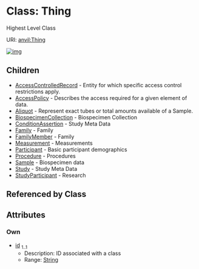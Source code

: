 
# Class: Thing

Highest Level Class

URI: [anvil:Thing](https://anvilproject.org/acr-harmonized-data-model/Thing)


[![img](https://yuml.me/diagram/nofunky;dir:TB/class/[Thing&#124;id:string]^-[StudyParticipant],[Thing]^-[Study],[Thing]^-[Sample],[Thing]^-[Procedure],[Thing]^-[Participant],[Thing]^-[Measurement],[Thing]^-[FamilyMember],[Thing]^-[Family],[Thing]^-[ConditionAssertion],[Thing]^-[BiospecimenCollection],[Thing]^-[Aliquot],[Thing]^-[AccessPolicy],[Thing]^-[AccessControlledRecord],[StudyParticipant],[Study],[Sample],[Procedure],[Participant],[Measurement],[FamilyMember],[Family],[ConditionAssertion],[BiospecimenCollection],[Aliquot],[AccessPolicy],[AccessControlledRecord])](https://yuml.me/diagram/nofunky;dir:TB/class/[Thing&#124;id:string]^-[StudyParticipant],[Thing]^-[Study],[Thing]^-[Sample],[Thing]^-[Procedure],[Thing]^-[Participant],[Thing]^-[Measurement],[Thing]^-[FamilyMember],[Thing]^-[Family],[Thing]^-[ConditionAssertion],[Thing]^-[BiospecimenCollection],[Thing]^-[Aliquot],[Thing]^-[AccessPolicy],[Thing]^-[AccessControlledRecord],[StudyParticipant],[Study],[Sample],[Procedure],[Participant],[Measurement],[FamilyMember],[Family],[ConditionAssertion],[BiospecimenCollection],[Aliquot],[AccessPolicy],[AccessControlledRecord])

## Children

 * [AccessControlledRecord](AccessControlledRecord.md) - Entity for which specific access control restrictions apply.
 * [AccessPolicy](AccessPolicy.md) - Describes the access required for a given element of data.
 * [Aliquot](Aliquot.md) - Represent exact tubes or total amounts available of a Sample.
 * [BiospecimenCollection](BiospecimenCollection.md) - Biospecimen Collection
 * [ConditionAssertion](ConditionAssertion.md) - Study Meta Data
 * [Family](Family.md) - Family
 * [FamilyMember](FamilyMember.md) - Family
 * [Measurement](Measurement.md) - Measurements
 * [Participant](Participant.md) - Basic participant demographics
 * [Procedure](Procedure.md) - Procedures
 * [Sample](Sample.md) - Biospecimen data
 * [Study](Study.md) - Study Meta Data
 * [StudyParticipant](StudyParticipant.md) - Research

## Referenced by Class


## Attributes


### Own

 * [id](id.md)  <sub>1..1</sub>
     * Description: ID associated with a class
     * Range: [String](types/String.md)
